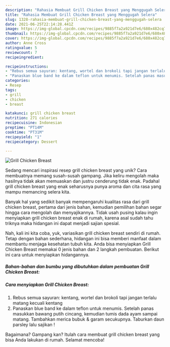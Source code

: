 ```yaml
---
description: "Rahasia Membuat Grill Chicken Breast yang Menggugah Selera"
title: "Rahasia Membuat Grill Chicken Breast yang Menggugah Selera"
slug: 1328-rahasia-membuat-grill-chicken-breast-yang-menggugah-selera
date: 2021-06-25T22:14:28.441Z
image: https://img-global.cpcdn.com/recipes/9885f7a2a921d7e6/680x482cq70/grill-chicken-breast-foto-resep-utama.jpg
thumbnail: https://img-global.cpcdn.com/recipes/9885f7a2a921d7e6/680x482cq70/grill-chicken-breast-foto-resep-utama.jpg
cover: https://img-global.cpcdn.com/recipes/9885f7a2a921d7e6/680x482cq70/grill-chicken-breast-foto-resep-utama.jpg
author: Anne Cross
ratingvalue: 5
reviewcount: 7
recipeingredient:

recipeinstructions:
- "Rebus semua sayuran: kentang, wortel dan brokoli tapi jangan terlalu matang kecuali kentang"
- "Panaskan blue band ke dalam teflon untuk menumis. Setelah panas masukkan bawang putih cincang, kemudian tumis dada ayam sampai matang. Tambahkan merica bubuk &amp; garam secukupnya. Taburkan daun parsley lalu sajikan !"
categories:
- Resep
tags:
- grill
- chicken
- breast

katakunci: grill chicken breast 
nutrition: 271 calories
recipecuisine: Indonesian
preptime: "PT14M"
cooktime: "PT31M"
recipeyield: "1"
recipecategory: Dessert

---
```



![Grill Chicken Breast](https://img-global.cpcdn.com/recipes/9885f7a2a921d7e6/680x482cq70/grill-chicken-breast-foto-resep-utama.jpg)

Sedang mencari inspirasi resep grill chicken breast yang unik? Cara membuatnya memang susah-susah gampang. Jika keliru mengolah maka hasilnya tidak akan memuaskan dan justru cenderung tidak enak. Padahal grill chicken breast yang enak seharusnya punya aroma dan cita rasa yang mampu memancing selera kita.



Banyak hal yang sedikit banyak mempengaruhi kualitas rasa dari grill chicken breast, pertama dari jenis bahan, kemudian pemilihan bahan segar hingga cara mengolah dan menyajikannya. Tidak usah pusing kalau ingin menyiapkan grill chicken breast enak di rumah, karena asal sudah tahu triknya maka hidangan ini dapat menjadi sajian spesial.


Nah, kali ini kita coba, yuk, variasikan grill chicken breast sendiri di rumah. Tetap dengan bahan sederhana, hidangan ini bisa memberi manfaat dalam membantu menjaga kesehatan tubuh kita. Anda bisa menyiapkan Grill Chicken Breast memakai 0 jenis bahan dan 2 langkah pembuatan. Berikut ini cara untuk menyiapkan hidangannya.

<!--inarticleads1-->

##### Bahan-bahan dan bumbu yang dibutuhkan dalam pembuatan Grill Chicken Breast:





<!--inarticleads2-->

##### Cara menyiapkan Grill Chicken Breast:

1. Rebus semua sayuran: kentang, wortel dan brokoli tapi jangan terlalu matang kecuali kentang
1. Panaskan blue band ke dalam teflon untuk menumis. Setelah panas masukkan bawang putih cincang, kemudian tumis dada ayam sampai matang. Tambahkan merica bubuk &amp; garam secukupnya. Taburkan daun parsley lalu sajikan !




Bagaimana? Gampang kan? Itulah cara membuat grill chicken breast yang bisa Anda lakukan di rumah. Selamat mencoba!

